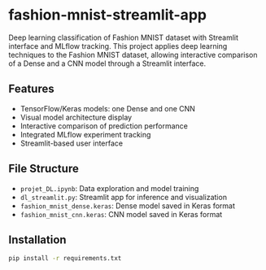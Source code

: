 # fashion-mnist-streamlit-app
Deep learning classification of Fashion MNIST dataset with Streamlit interface and MLflow tracking.
This project applies deep learning techniques to the Fashion MNIST dataset, allowing interactive comparison of a Dense and a CNN model through a Streamlit interface.

## Features
- TensorFlow/Keras models: one Dense and one CNN
- Visual model architecture display
- Interactive comparison of prediction performance
- Integrated MLflow experiment tracking
- Streamlit-based user interface

## File Structure
- `projet_DL.ipynb`: Data exploration and model training
- `dl_streamlit.py`: Streamlit app for inference and visualization
- `fashion_mnist_dense.keras`: Dense model saved in Keras format
- `fashion_mnist_cnn.keras`: CNN model saved in Keras format

## Installation
```bash
pip install -r requirements.txt
